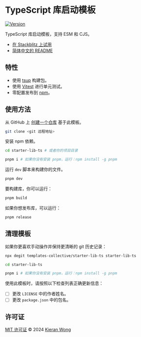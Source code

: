 # TypeScript 库启动模板

[![Version](https://img.shields.io/github/v/release/templates-collective/starter-lib-ts?style=flat&label=%20&color=%230d0d0d)](https://github.com/templates-collective/starter-lib-ts/releases)

TypeScript 库启动模板，支持 ESM 和 CJS。

- [在 Stackblitz 上试用](https://stackblitz.com/github/templates-collective/starter-lib-ts)
- [简体中文的 README](./README.zh-CN.md)

## 特性

- 使用 [tsup](https://tsup.egoist.dev/) 构建包。
- 使用 [Vitest](https://github.com/vitest-dev/vitest) 进行单元测试。
- 零配置发布到 [npm](https://www.npmjs.com)。

## 使用方法

从 GitHub 上 [创建一个仓库](https://github.com/templates-collective/starter-lib-ts/generate) 基于此模板。

```bash
git clone <git 远程地址>
```

安装 npm 依赖。

```bash
cd starter-lib-ts # 或者你的项目目录

pnpm i # 如果你没有安装 pnpm，运行：npm install -g pnpm
```

运行 `dev` 脚本来构建你的文件。

```bash
pnpm dev
```

要构建库，你可以运行：

```bash
pnpm build
```

如果你想发布库，可以运行：

```bash
pnpm release
```

## 清理模板

如果你更喜欢手动操作并保持更清晰的 git 历史记录：

```bash
npx degit templates-collective/starter-lib-ts starter-lib-ts

cd starter-lib-ts

pnpm i # 如果你没有安装 pnpm，运行：npm install -g pnpm
```

使用此模板时，请按照以下检查列表正确更新信息：

- [ ] 更改 `LICENSE` 中的作者姓名。
- [ ] 更改 `package.json` 中的包名。

## 许可证

[MIT 许可证](./LICENSE) © 2024 [Kieran Wong](https://github.com/kieranwong9865/)
